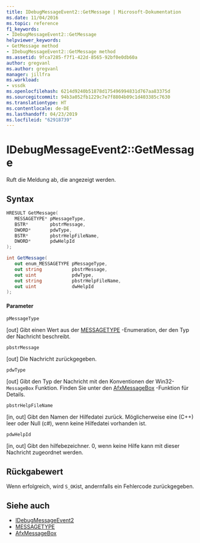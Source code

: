 ```yaml
---
title: IDebugMessageEvent2::GetMessage | Microsoft-Dokumentation
ms.date: 11/04/2016
ms.topic: reference
f1_keywords:
- IDebugMessageEvent2::GetMessage
helpviewer_keywords:
- GetMessage method
- IDebugMessageEvent2::GetMessage method
ms.assetid: 9fca7285-f7f1-422d-8565-92bf0e0db60a
author: gregvanl
ms.author: gregvanl
manager: jillfra
ms.workload:
- vssdk
ms.openlocfilehash: 6214d9240b51878d175496994831d767aa83375d
ms.sourcegitcommit: 94b3a052fb1229c7e7f8804b09c1d403385c7630
ms.translationtype: HT
ms.contentlocale: de-DE
ms.lasthandoff: 04/23/2019
ms.locfileid: "62918739"
---
```

# <a name="idebugmessageevent2getmessage"></a>IDebugMessageEvent2::GetMessage
Ruft die Meldung ab, die angezeigt werden.

## <a name="syntax"></a>Syntax

```cpp
HRESULT GetMessage( 
   MESSAGETYPE* pMessageType,
   BSTR*        pbstrMessage,
   DWORD*       pdwType,
   BSTR*        pbstrHelpFileName,
   DWORD*       pdwHelpId
);
```

```csharp
int GetMessage( 
   out enum_MESSAGETYPE pMessageType,
   out string           pbstrMessage,
   out uint             pdwType,
   out string           pbstrHelpFileName,
   out uint             dwHelpId
);
```

#### <a name="parameters"></a>Parameter
 `pMessageType`

 [out] Gibt einen Wert aus der [MESSAGETYPE](../../../extensibility/debugger/reference/messagetype.md) -Enumeration, der den Typ der Nachricht beschreibt.

 `pbstrMessage`

 [out] Die Nachricht zurückgegeben.

 `pdwType`

 [out] Gibt den Typ der Nachricht mit den Konventionen der Win32- `MessageBox` Funktion. Finden Sie unter den [AfxMessageBox](/cpp/mfc/reference/cstring-formatting-and-message-box-display#afxmessagebox) -Funktion für Details.

 `pbstrHelpFileName`

 [in, out] Gibt den Namen der Hilfedatei zurück. Möglicherweise eine (C++) leer oder Null (c#), wenn keine Hilfedatei vorhanden ist.

 `pdwHelpId`

 [in, out] Gibt den hilfebezeichner. 0, wenn keine Hilfe kann mit dieser Nachricht zugeordnet werden.

## <a name="return-value"></a>Rückgabewert
 Wenn erfolgreich, wird `S_OK`ist, andernfalls ein Fehlercode zurückgegeben.

## <a name="see-also"></a>Siehe auch
- [IDebugMessageEvent2](../../../extensibility/debugger/reference/idebugmessageevent2.md)
- [MESSAGETYPE](../../../extensibility/debugger/reference/messagetype.md)
- [AfxMessageBox](/cpp/mfc/reference/cstring-formatting-and-message-box-display#afxmessagebox)